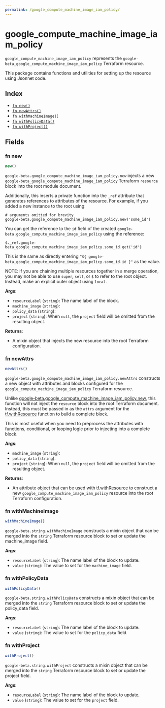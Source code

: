 ```yaml
---
permalink: /google_compute_machine_image_iam_policy/
---
```


# google_compute_machine_image_iam_policy

`google_compute_machine_image_iam_policy` represents the `google-beta_google_compute_machine_image_iam_policy` Terraform resource.



This package contains functions and utilities for setting up the resource using Jsonnet code.


## Index

* [`fn new()`](#fn-new)
* [`fn newAttrs()`](#fn-newattrs)
* [`fn withMachineImage()`](#fn-withmachineimage)
* [`fn withPolicyData()`](#fn-withpolicydata)
* [`fn withProject()`](#fn-withproject)

## Fields

### fn new

```ts
new()
```


`google-beta.google_compute_machine_image_iam_policy.new` injects a new `google-beta_google_compute_machine_image_iam_policy` Terraform `resource`
block into the root module document.

Additionally, this inserts a private function into the `_ref` attribute that generates references to attributes of the
resource. For example, if you added a new instance to the root using:

    # arguments omitted for brevity
    google-beta.google_compute_machine_image_iam_policy.new('some_id')

You can get the reference to the `id` field of the created `google-beta.google_compute_machine_image_iam_policy` using the reference:

    $._ref.google-beta_google_compute_machine_image_iam_policy.some_id.get('id')

This is the same as directly entering `"${ google-beta_google_compute_machine_image_iam_policy.some_id.id }"` as the value.

NOTE: if you are chaining multiple resources together in a merge operation, you may not be able to use `super`, `self`,
or `$` to refer to the root object. Instead, make an explicit outer object using `local`.

**Args**:
  - `resourceLabel` (`string`): The name label of the block.
  - `machine_image` (`string`): 
  - `policy_data` (`string`): 
  - `project` (`string`):  When `null`, the `project` field will be omitted from the resulting object.

**Returns**:
- A mixin object that injects the new resource into the root Terraform configuration.


### fn newAttrs

```ts
newAttrs()
```


`google-beta.google_compute_machine_image_iam_policy.newAttrs` constructs a new object with attributes and blocks configured for the `google_compute_machine_image_iam_policy`
Terraform resource.

Unlike [google-beta.google_compute_machine_image_iam_policy.new](#fn-new), this function will not inject the `resource`
block into the root Terraform document. Instead, this must be passed in as the `attrs` argument for the
[tf.withResource](https://github.com/tf-libsonnet/core/tree/main/docs#fn-withresource) function to build a complete block.

This is most useful when you need to preprocess the attributes with functions, conditional, or looping logic prior to
injecting into a complete block.

**Args**:
  - `machine_image` (`string`): 
  - `policy_data` (`string`): 
  - `project` (`string`):  When `null`, the `project` field will be omitted from the resulting object.

**Returns**:
  - An attribute object that can be used with [tf.withResource](https://github.com/tf-libsonnet/core/tree/main/docs#fn-withresource) to construct a new `google_compute_machine_image_iam_policy` resource into the root Terraform configuration.


### fn withMachineImage

```ts
withMachineImage()
```

`google-beta.string.withMachineImage` constructs a mixin object that can be merged into the `string`
Terraform resource block to set or update the machine_image field.



**Args**:
  - `resourceLabel` (`string`): The name label of the block to update.
  - `value` (`string`): The value to set for the `machine_image` field.


### fn withPolicyData

```ts
withPolicyData()
```

`google-beta.string.withPolicyData` constructs a mixin object that can be merged into the `string`
Terraform resource block to set or update the policy_data field.



**Args**:
  - `resourceLabel` (`string`): The name label of the block to update.
  - `value` (`string`): The value to set for the `policy_data` field.


### fn withProject

```ts
withProject()
```

`google-beta.string.withProject` constructs a mixin object that can be merged into the `string`
Terraform resource block to set or update the project field.



**Args**:
  - `resourceLabel` (`string`): The name label of the block to update.
  - `value` (`string`): The value to set for the `project` field.
